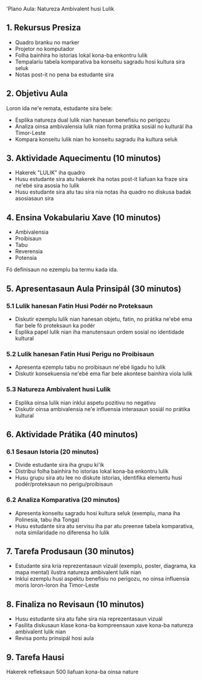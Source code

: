 'Plano Aula: Natureza Ambivalent husi Lulik

## 1. Rekursus Presiza

- Quadro branku no marker
- Projetor no komputador
- Folha bainhira ho istorias lokal kona-ba enkontru lulik
- Tempalariu tabela komparativa ba konseitu sagradu hosi kultura sira seluk
- Notas post-it no pena ba estudante sira

## 2. Objetivu Aula

Loron ida ne'e remata, estudante sira bele:
- Esplika natureza dual lulik nian hanesan benefisiu no perigozu
- Analiza oinsa ambivalensia lulik nian forma prátika sosiál no kulturál iha Timor-Leste
- Kompara konseitu lulik nian ho konseitu sagradu iha kultura seluk

## 3. Aktividade Aquecimentu (10 minutos)

- Hakerek "LULIK" iha quadro
- Husu estudante sira atu hakerek iha notas post-it liafuan ka fraze sira ne'ebé sira asosia ho lulik
- Husu estudante sira atu tau sira nia notas iha quadro no diskusa badak asosiasaun sira

## 4. Ensina Vokabulariu Xave (10 minutos)

- Ambivalensia
- Proibisaun
- Tabu
- Reverensia
- Potensia

Fó definisaun no ezemplu ba termu kada ida.

## 5. Apresentasaun Aula Prinsipál (30 minutos)

### 5.1 Lulik hanesan Fatin Husi Podér no Proteksaun
- Diskutir ezemplu lulik nian hanesan objetu, fatin, no prátika ne'ebé ema fiar bele fó proteksaun ka podér
- Esplika papel lulik nian iha manutensaun ordem sosial no identidade kultural

### 5.2 Lulik hanesan Fatin Husi Perigu no Proibisaun
- Apresenta ezemplu tabu no proibisaun ne'ebé ligadu ho lulik
- Diskutir konsekuensia ne'ebé ema fiar bele akontese bainhira viola lulik

### 5.3 Natureza Ambivalent husi Lulik
- Esplika oinsa lulik nian inklui aspetu pozitivu no negativu
- Diskutir oinsa ambivalensia ne'e influensia interasaun sosiál no prátika kultural

## 6. Aktividade Prátika (40 minutos)

### 6.1 Sesaun Istoria (20 minutos)
- Divide estudante sira iha grupu ki'ik
- Distribui folha bainhira ho istorias lokal kona-ba enkontru lulik
- Husu grupu sira atu lee no diskute istorias, identifika elementu husi podér/proteksaun no perigu/proibisaun

### 6.2 Analiza Komparativa (20 minutos)
- Apresenta konseitu sagradu hosi kultura seluk (exemplu, mana iha Polinesia, tabu iha Tonga)
- Husu estudante sira atu servisu iha par atu preenxe tabela komparativa, nota similaridade no diferensa ho lulik

## 7. Tarefa Produsaun (30 minutos)

- Estudante sira kria reprezentasaun vizuál (exemplu, poster, diagrama, ka mapa mental) ilustra natureza ambivalent lulik nian
- Inklui ezemplu husi aspektu benefisiu no perigozu, no oinsa influensia moris loron-loron iha Timor-Leste

## 8. Finaliza no Revisaun (10 minutos)

- Husu estudante sira atu fahe sira nia reprezentasaun vizuál
- Fasilita diskusaun klase kona-ba kompreensaun xave kona-ba natureza ambivalent lulik nian
- Revisa pontu prinsipál hosi aula

## 9. Tarefa Hausi

Hakerek refleksaun 500 liafuan kona-ba oinsa nature